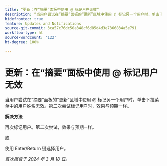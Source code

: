 ```yaml
---
title: “更新：在“摘要”面板中使用 @ 标记用户无效”
description: “当用户尝试在“摘要”面板的“更新”区域中使用 @ 标记另一个用户时，单击下拉菜单中的用户姓名无效。第二次尝试标记用户时，效果与预期一样。”
hidefromtoc: true
feature: Updates and Notifications
source-git-commit: 3ca57c76dc50a348cf6d85d4d3e7366834a5e791
workflow-type: ht
source-wordcount: '122'
ht-degree: 100%

---
```



# 更新：在“摘要”面板中使用 @ 标记用户无效

当用户尝试在“摘要”面板的“更新”区域中使用 @ 标记另一个用户时，单击下拉菜单中的用户姓名无效。第二次尝试标记用户时，效果与预期一样。

**解决方法**

再次标记用户。第二次尝试，效果与预期一样。

或

使用 Enter/Return 键选择用户。

_首次报告于 2024 年 3 月 18 日。_


